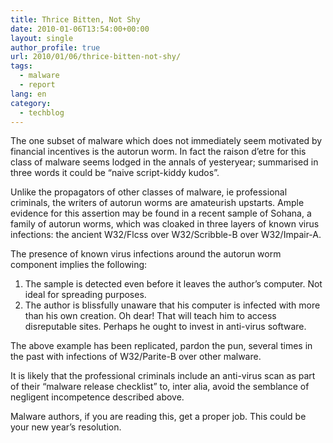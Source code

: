 ```yaml
---
title: Thrice Bitten, Not Shy
date: 2010-01-06T13:54:00+00:00
layout: single
author_profile: true
url: 2010/01/06/thrice-bitten-not-shy/
tags:
  - malware
  - report
lang: en
category: 
  - techblog
---
```

The one subset of malware which does not immediately seem motivated by financial incentives is the autorun worm. In fact the raison d’etre for this class of malware seems lodged in the annals of yesteryear; summarised in three words it could be “naive script-kiddy kudos”.

Unlike the propagators of other classes of malware, ie professional criminals, the writers of autorun worms are amateurish upstarts. Ample evidence for this assertion may be found in a recent sample of Sohana, a family of autorun worms, which was cloaked in three layers of known virus infections: the ancient W32/Flcss over W32/Scribble-B over W32/Impair-A.

The presence of known virus infections around the autorun worm component implies the following:

  1. The sample is detected even before it leaves the author’s computer. Not ideal for spreading purposes.
  2. The author is blissfully unaware that his computer is infected with more than his own creation. Oh dear! That will teach him to access disreputable sites. Perhaps he ought to invest in anti-virus software.

The above example has been replicated, pardon the pun, several times in the past with infections of W32/Parite-B over other malware.

It is likely that the professional criminals include an anti-virus scan as part of their “malware release checklist” to, inter alia, avoid the semblance of negligent incompetence described above.

Malware authors, if you are reading this, get a proper job. This could be your new year’s resolution.
